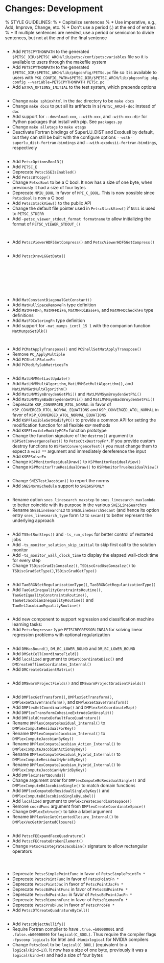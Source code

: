 # Changes: Development

% STYLE GUIDELINES:
% * Capitalize sentences
% * Use imperative, e.g., Add, Improve, Change, etc.
% * Don't use a period (.) at the end of entries
% * If multiple sentences are needed, use a period or semicolon to divide sentences, but not at the end of the final sentence

```{rubric} General:
```

- Add `PETSCPYTHONPATH` to the generated `$PETSC_DIR/$PETSC_ARCH/lib/petsc/conf/petscvariables` file so it is available to users through the makefile system
- Add `PETSCPYTHONPATH` to the generated `$PETSC_DIR/$PETSC_ARCH/lib/pkgconfig/PETSc.pc` file so it is available to users with
  `PKG_CONFIG_PATH=$PETSC_DIR/$PETSC_ARCH/lib/pkgconfig pkg-config --variable=PETSCPYTHONPATH PETSc.pc`
- Add `EXTRA_OPTIONS_INITIAL` to the test system, which prepends options

```{rubric} Configure/Build:
```

- Change `make sphinxhtml` in the `doc` directory to be `make docs`
- Change `make docs` to put all its artifacts in `${PETSC_ARCH}-doc` instead of `doc`
- Add support for `--download-xxx`, `--with-xxx`, and `-with-xxx-dir` for Python packages that install with pip. See `packages.py`
- Change `make alletags` to `make etags`
- Deactivate Fortran bindings of SuperLU_DIST and ExodusII by default, but they can still be built with the configure options `--with-superlu_dist-fortran-bindings` and `--with-exodusii-fortran-bindings`, respectively

```{rubric} Sys:
```

- Add `PetscOptionsBool3()`
- Add `PETSC_E`
- Deprecate `PetscSSEIsEnabled()`
- Add `PetscBTCopy()`
- Change `PetscBool` to be a C bool. It now has a size of one byte, when previously it had a size of four bytes
- Deprecate `MPIU_BOOL` in favor of `MPI_C_BOOL`. This is now possible since `PetscBool` is now a C bool
- Add `PetscStackView()` to the public API
- Change the default file pointer used in `PetscStackView()` if `NULL` is used to `PETSC_STDERR`
- Add `-petsc_viewer_stdout_format formatname` to allow initializing the format of `PETSC_VIEWER_STDOUT_()`

```{rubric} Event Logging:
```

```{rubric} PetscViewer:
```

- Add `PetscViewerHDF5SetCompress()` and `PetscViewerHDF5GetCompress()`

```{rubric} PetscDraw:
```

- Add `PetscDrawLGGetData()`

```{rubric} AO:
```

```{rubric} IS:
```

```{rubric} VecScatter / PetscSF:
```

```{rubric} PF:
```

```{rubric} Vec:
```

```{rubric} PetscSection:
```

```{rubric} PetscPartitioner:
```

```{rubric} Mat:
```

- Add `MatConstantDiagonalGetConstant()`
- Add `MatNullSpaceRemoveFn` type definition
- Add `MatMFFDFn`, `MatMFFDiFn`, `MatMFFDiBaseFn`, and `MatMFFDCheckhFn` type definitions
- Add `MatFDColoringFn` type definition
- Add support for `-mat_mumps_icntl_15 1` with the companion function `MatMumpsSetBlk()`

```{rubric} MatCoarsen:
```

```{rubric} PC:
```

- Add `PCMatApplyTranspose()` and `PCShellSetMatApplyTranspose()`
- Remove `PC_ApplyMultiple`
- Add `PCShellPSolveFn`
- Add `PCModifySubMatricesFn`

```{rubric} KSP:
```

- Add `MatLMVMGetLastUpdate()`
- Add `MatLMVMMultAlgorithm`, `MatLMVMSetMultAlgorithm()`, and `MatLMVMGetMultAlgorithm()`
- Add `MatLMVMSymBroydenGetPhi()` and `MatLMVMSymBroydenSetPhi()`
- Add `MatLMVMSymBadBroydenGetPsi()` and `MatLMVMSymBadBroydenSetPsi()`
- Deprecate `KSP_CONVERGED_RTOL_NORMAL` in favor of `KSP_CONVERGED_RTOL_NORMAL_EQUATIONS` and `KSP_CONVERGED_ATOL_NORMAL` in favor of `KSP_CONVERGED_ATOL_NORMAL_EQUATIONS`
- Add `KSPFlexibleSetModifyPC()` to provide a common API for setting the modification function for all flexible `KSP` methods
- Add `KSPFlexibleModifyPCFn` function prototype
- Change the function signature of the `destroy()` argument to `KSPSetConvergenceTest()` to `PetscCtxDestroyFn*`. If you provide custom destroy
  functions to `KSPSetConvergenceTest()` you must change them to expect a `void **` argument and immediately dereference the input
- Add `KSPPSolveFn`
- Change `KSPMonitorResidualDraw()` to `KSPMonitorResidualView()`
- Change `KSPMonitorTrueResidualDraw()` to `KSPMonitorTrueResidualView()`

```{rubric} SNES:
```

- Change `SNESTestJacobian()` to report the norms
- Add `SNESNormSchedule` support to `SNESKSPONLY`

```{rubric} SNESLineSearch:
```

- Rename option `snes_linesearch_maxstep` to `snes_linesearch_maxlambda` to better coincide with its purpose in the various `SNESLineSearch`es
- Rename `SNESLineSearchL2` to `SNESLineSearchSecant` (and hence its option entry `snes_linesearch_type` form `l2` to `secant`) to better represent the underlying approach

```{rubric} TS:
```

- Add `TSSetRunSteps()` and `-ts_run_steps` for better control of restarted jobs
- Add `-ts_monitor_solution_skip_initial` to skip first call to the solution monitor
- Add `-ts_monitor_wall_clock_time` to display the elapsed wall-clock time for every step
- Change `TSDiscGradIsGonzalez()`, `TSDiscGradUseGonzalez()` to `TSDiscGradSetType()`,`TSDiscGradGetType()`

```{rubric} TAO:
```

- Add `TaoBRGNSetRegularizationType()`, `TaoBRGNGetRegularizationType()`
- Add `TaoGetInequalityConstraintsRoutine()`, `TaoGetEqualityConstraintsRoutine()`, `TaoGetJacobianInequalityRoutine()` and `TaoGetJacobianEqualityRoutine()`

```{rubric} PetscRegressor:
```

- Add new component to support regression and classification machine learning tasks: [](ch_regressor)
- Add `PetscRegressor` type `PETSCREGRESSORLINEAR` for solving linear regression problems with optional regularization

```{rubric} DM/DA:
```

- Add `DMHasBound()`, `DM_BC_LOWER_BOUND` and `DM_BC_LOWER_BOUND`
- Add `DMSetCellCoordinateField()`
- Add ``localized`` argument to `DMSetCoordinateDisc()` and `DMCreateAffineCoordinates_Internal()`
- Add `DMCreateGradientMatrix()`

```{rubric} DMSwarm:
```

- Add `DMSwarmProjectFields()` and `DMSwarmProjectGradientFields()`

```{rubric} DMPlex:
```

- Add `DMPlexGetTransform()`, `DMPlexSetTransform()`, `DMPlexGetSaveTransform()`, and `DMPlexSetSaveTransform()`
- Add `DMPlexGetCoordinateMap()` and `DMPlexSetCoordinateMap()`
- Add `DMPlexTransformCohesiveExtrudeGetUnsplit()`
- Add `DMFieldCreateDefaultFaceQuadrature()`
- Rename `DMPlexComputeResidual_Internal()` to `DMPlexComputeResidualForKey()`
- Rename `DMPlexComputeJacobian_Internal()` to `DMPlexComputeJacobianByKey()`
- Rename `DMPlexComputeJacobian_Action_Internal()` to `DMPlexComputeJacobianActionByKey()`
- Rename `DMPlexComputeResidual_Hybrid_Internal()` to `DMPlexComputeResidualHybridByKey()`
- Rename `DMPlexComputeJacobian_Hybrid_Internal()` to `DMPlexComputeJacobianHybridByKey()`
- Add `DMPlexInsertBounds()`
- Change argument order for `DMPlexComputeBdResidualSingle()` and `DMPlexComputeBdJacobianSingle()` to match domain functions
- Add `DMPlexComputeBdResidualSingleByKey()` and `DMPlexComputeBdJacobianSingleByLabel()`
- Add ``localized`` argument to `DMPlexCreateCoordinateSpace()`
- Remove ``coordFunc`` argument from `DMPlexCreateCoordinateSpace()`
- Change `DMPlexExtrude()` to take a label argument
- Rename `DMPlexVecGetOrientedClosure_Internal()` to `DMPlexVecGetOrientedClosure()`

```{rubric} FE/FV:
```

- Add `PetscFEExpandFaceQuadrature()`
- Add `PetscFECreateBrokenElement()`
- Change `PetscFEIntegrateJacobian()` signature to allow rectangular operators

```{rubric} DMNetwork:
```

```{rubric} DMStag:
```

```{rubric} DT:
```

- Deprecate `PetscSimplePointFunc` in favor of `PetscSimplePointFn *`
- Deprecate `PetscPointFunc` in favor of `PetscPointFn *`
- Deprecate `PetscPointJac` in favor of `PetscPointJacFn *`
- Deprecate `PetscBdPointFunc` in favor of `PetscBdPointFn *`
- Deprecate `PetscBdPointJac` in favor of `PetscBdPointJacFn *`
- Deprecate `PetscRiemannFunc` in favor of `PetscRiemannFn *`
- Deprecate `PetscProbFunc` in favor of `PetscProbFn *`
- Add `PetscDTCreateQuadratureByCell()`

```{rubric} Fortran:
```

- Add `PetscObjectNullify()`
- Require Fortran compiler to have `.true.=b00000001` and `.false.=b00000000` for `logical(C_BOOL)`. Thus require the compiler flags `-fpscomp logicals` for Intel and `-Munixlogical` for NVIDIA compilers
- Change `PetscBool` to be `logical(C_BOOL)` (equivalent to a `logical(kind=1)`). It now has a size of one byte, previously it was a `logical(kind=4)` and had a size of four bytes
